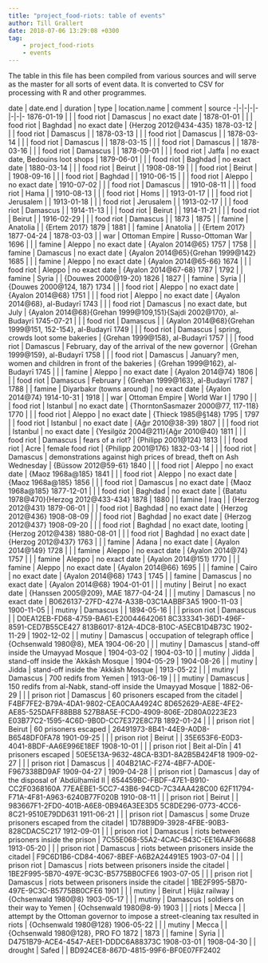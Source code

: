 ```yaml
---
title: "project_food-riots: table of events"
author: Till Grallert
date: 2018-07-06 13:29:08 +0300
tag:
    - project_food-riots
    - events
---
```


The table in this file has been compiled from various sources and will serve as the master for all sorts of event data. It is converted to CSV for processing with R and other programmes. 

date | date.end | duration | type | location.name | comment | source
-|-|-|-|-|-|-|-
1876-01-19 |  |  | food riot | Damascus |  no exact date  | 
1878-01-01 |  |  | food riot | Baghdad | no exact date | {Herzog 2012@434-435}
1878-03-12 |  |  | food riot | Damascus |  | 
1878-03-13 |  |  | food riot | Damascus |  | 
1878-03-14 |  |  | food riot | Damascus |  | 
1878-03-15 |  |  | food riot | Damascus |  | 
1878-03-16 |  |  | food riot | Damascus |  | 
1878-09-01 |  |  | food riot | Jaffa |  no exact date, Bedouins loot shops | 
1879-06-01 |  |  | food riot | Baghdad |  no exact date | 
1880-03-14 |  |  | food riot | Beirut |  | 
1908-08-19 |  |  | food riot | Beirut |  | 
1908-09-16 |  |  | food riot | Baghdad |  | 
1910-06-15 |  |  | food riot | Aleppo |  no exact date | 
1910-07-02 |  |  | food riot | Damascus |  | 
1910-08-11 |  |  | food riot | Hama |  | 
1910-08-13 |  |  | food riot | Homs |  | 
1913-01-17 |  |  | food riot | Jerusalem |  | 
1913-01-18 |  |  | food riot | Jerusalem |  | 
1913-02-17 |  |  | food riot | Damascus |  | 
1914-11-13 |  |  | food riot | Beirut |  | 
1914-11-21 |  |  | food riot | Beirut |  | 
1916-02-29 |  |  | food riot | Damascus |  | 
1873 | 1875 |  | famine | Anatolia |  | {Ertem 2017}
1879 | 1881 |  | famine | Anatolia |  | {Ertem 2017}
1877-04-24 | 1878-03-03 |  | war | Ottoman Empire | Russo-Ottoman War | 
1696 |  |  | famine | Aleppo |  no exact date | {Ayalon 2014@65}
1757 | 1758 |  | famine | Damascus |  no exact date | {Ayalon 2014@65}{Grehan 1999@142}
1685 |  |  | famine | Aleppo |  no exact date | {Ayalon 2014@65-66}
1674 |  |  | food riot | Aleppo | no exact date | {Ayalon 2014@67-68}
1787 | 1792 |  | famine | Syria |  | {Douwes 2000@19-20}
1826 | 1827 |  | famine | Syria |  | {Douwes 2000@124, 187}
1734 |  |  | food riot | Aleppo | no exact date | {Ayalon 2014@68}
1751 |  |  | food riot | Aleppo | no exact date | {Ayalon 2014@68}, al-Budayrī
1743 |  |  | food riot | Damascus | no exact date, but July | {Ayalon 2014@68}{Grehan 1999@109,151}{Sajdi 2002@170}, al-Budayrī
1745-07-21 |  |  | food riot | Damascus |  | {Ayalon 2014@68}{Grehan 1999@151, 152-154}, al-Budayrī
1749 |  |  | food riot | Damascus | spring, crowds loot some bakeries | {Grehan 1999@158}, al-Budayrī
1757 |  |  | food riot | Damascus | February, day of the arrival of the new governor | {Grehan 1999@159}, al-Budayrī
1758 |  |  | food riot | Damascus | January? men, women and children in front of the bakeries | {Grehan 1999@162}, al-Budayrī
1745 |  |  | famine | Aleppo |  no exact date | {Ayalon 2014@74}
1806 |  |  | food riot | Damascus | February | {Grehan 1999@163}, al-Budayrī
1787 | 1788 |  | famine | Diyarbakır (towns around) |  no exact date | {Ayalon 2014@74}
1914-10-31 | 1918 |  | war | Ottoman Empire | World War I | 
1790 |  |  | food riot | Istanbul | no exact date | {ThorntonSasmazer 2000@77, 117-118}
1770 |  |  | food riot | Aleppo | no exact date | {Thieck 1985@§148}
1795 | 1797 |  | food riot | Istanbul | no exact date | {Ağır 2010@38-39}
1807 |  |  | food riot | Istanbul | no exact date | {Yesilgöz 2004@211}{Ağır 2010@40}
1811 |  |  | food riot | Damascus | fears of a riot? | {Philipp 2001@124}
1813 |  |  | food riot | Acre | female food riot | {Philipp 2001@176}
1832-03-14 |  |  | food riot | Damascus | demonstrations against high prices of bread, theft on Ash Wednesday | {Büssow 2012@59-61} 
1840 |  |  | food riot | Aleppo | no exact date | {Maoz 1968a@185}
1841 |  |  | food riot | Aleppo | no exact date | {Maoz 1968a@185}
1856 |  |  | food riot | Damascus | no exact date | {Maoz 1968a@185}
1877-12-01 |  |  | food riot | Baghdad | no exact date | {Batatu 1978@470}{Herzog 2012@433-434}
1878 | 1880 |  | famine | Iraq |  | {Herzog 2012@431}
1879-06-01 |  |  | food riot | Baghdad | no exact date | {Herzog 2012@436}
1908-08-09 |  |  | food riot | Baghdad | no exact date | {Herzog 2012@437}
1908-09-20 |  |  | food riot | Baghdad | no exact date, looting | {Herzog 2012@438}
1880-08-01 |  |  | food riot | Baghdad | no exact date | {Herzog 2012@437}
1763 |  |  | famine | Adana | no exact date | {Ayalon 2014@149}
1728 |  |  | famine | Aleppo | no exact date | {Ayalon 2014@74}
1757 |  |  | famine | Aleppo | no exact date | {Ayalon 2014@151}
1770 |  |  | famine | Aleppo | no exact date | {Ayalon 2014@66}
1695 |  |  | famine | Cairo | no exact date | {Ayalon 2014@68}
1743 | 1745  |  | famine | Damascus | no exact date | {Ayalon 2014@68}
1904-01-01 |  |  | mutiny | Beirut | no exact date | {Hanssen 2005@209}, MAE
1877-04-24 |  |  | mutiny | Damascus | no exact date | B0626137-27FD-4274-A33B-03C1AABBF3A5
1900-11-03 | 1900-11-05 |  | mutiny | Damascus |  | 
1894-05-16 |  |  | prison riot | Damascus |  | D0EA12EB-FD68-4759-BA61-E20044642061 8C333341-36D1-496F-8591-CED7B55CE427 813B6017-812A-4DC8-B10C-A5ECB1D4B73C
1902-11-29 | 1902-12-02 |  | mutiny | Damascus | occupation of telegraph office | {Ochsenwald 1980@8}, MEA
1904-06-20 |  |  | mutiny | Damascus | stand-off inside the Umayyad Mosque | 
1904-03-02 | 1904-03-10 |  | mutiny | Jidda | stand-off inside the ʿAkkāsh Mosque | 
1904-05-29 | 1904-08-26 |  | mutiny | Jidda | stand-off inside the ʿAkkāsh Mosque | 
1913-05-22 |  |  | mutiny | Damascus | 700 redifs from Yemen | 
1913-06-19 |  |  | mutiny | Damascus | 150 redifs from al-Nabk, stand-off inside the Umayyad Mosque | 
1882-06-29 |  |  | prison riot | Damascus | 60 prisoners escaped from the citadel | F4BF7FE2-B79A-4DA1-9802-CEA0CAA4924C 8D652629-AE8E-4FE2-AE85-525DAFF88BB8 527B8A5E-FCD0-4909-806E-2D80A0223E23 E03B77C2-1595-4C6D-9B0D-CC7E372E8C7B
1892-01-24 |  |  | prison riot | Beirut | 60 prisoners escaped | 26491973-8B41-44E9-A0D8-B6548DF0FA78
1901-09-25 |  |  | prison riot | Beirut |  | 35E653F6-E0D3-4041-8BDF-AA6E996E18EF 
1908-10-01 |  |  | prison riot | Beit al-Dīn | 41 prisoners escaped  |  50E5E13A-9632-48CA-B3D1-8A2B5B424F18
1909-02-27 |  |  | prison riot | Damascus |  | 404B21AC-F274-4BF7-AD0E-F967338BD9AF
1909-04-27 | 1909-04-28 |  | prison riot | Damascus | day of the disposal of ʿAbdülḥamīd II | 654459BC-FBDF-47E1-B910-CC2F0368160A 77EAEBE1-5CC7-43B6-94CD-7C34AA428C00 62F11794-F71A-4F81-A963-6240B77F020B
1910-08-11 |  |  | prison riot | Beirut |  | 983667F1-2FD0-401B-A6E8-0B946A3EE3D5 5C8DE296-0773-4CC6-8C21-9510E79DD631
1911-06-21 |  |  | prison riot | Damascus | some Druze prisoners escaped from the citadel | 1D78B9D9-3928-4FBE-90B3-828CDAC5C217
1912-09-01 |  |  | prison riot | Damascus | riots between prisoners inside the prison | 7C55E068-55A2-4CAC-B43C-EE16AAF36688
1913-05-20 |  |  | prison riot | Damascus | riots between prisoners inside the citadel | F9C6D1B6-CD84-4067-8BEF-A6B2A24491E5
1903-07-04 |  |  | prison riot | Damascus | riots between prisoners inside the citadel | 1BE2F995-5B70-497E-9C3C-B5775BB0CFE6
1903-07-05 |  |  | prison riot | Damascus | riots between prisoners inside the citadel | 1BE2F995-5B70-497E-9C3C-B5775BB0CFE6
1901 |  |  | mutiny | Beirut | Ḥijāz railway | {Ochsenwald 1980@8}
1903-05-17 |  |  | mutiny | Damascus | soldiers on their way to Yemen | {Ochsenwald 1980@8-9}
1903 |  |  | riots | Mecca |  | attempt by the Ottoman governor to impose a street-cleaning tax resulted in riots | {Ochsenwald 1980@128}
1906-05-22 |  |  | mutiny | Mecca |  | {Ochsenwald 1980@128}, PRO FO
1872 | 1873 |  | famine | Syria |  | D4751B79-ACE4-4547-AEE1-DDDC6A88373C
1908-03-01 | 1908-04-30 |  | drought | Safed |  | BD924CE8-867D-4815-99F6-BF0E07FF2402